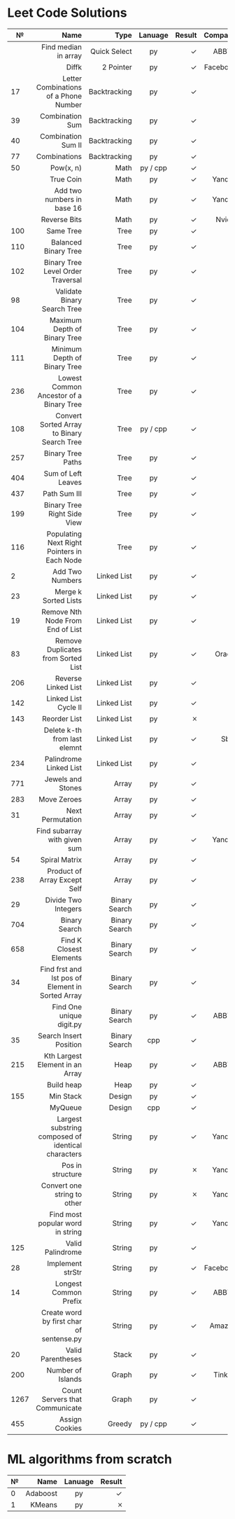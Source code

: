 # Leet Code Solutions #
|  №  | Name                                               | Type          |Lanuage         | Result | Company  |
|-----| --------------------------------------------------:|--------------:|:--------------:| ------:|---------:|
|     | Find median in array                               | Quick Select  | py             | ✓      | ABBYY    |
|     | Diffk                                              | 2 Pointer     | py             | ✓      | Facebook |
| 17  | Letter Combinations of a Phone Number              | Backtracking  | py             | ✓      |          |
| 39  | Combination Sum                                    | Backtracking  | py             | ✓      |          |
| 40  | Combination Sum II                                 | Backtracking  | py             | ✓      |          |
| 77  | Combinations                                       | Backtracking  | py             | ✓      |          |
| 50  | Pow(x, n)                                          | Math          | py / cpp       | ✓      |          |
|     | True Coin                                          | Math          | py             | ✓      | Yandex   |
|     | Add two numbers in base 16                         | Math          | py             | ✓      | Yandex   |
|     | Reverse Bits                                       | Math          | py             | ✓      | Nvidia   |
| 100 | Same Tree                                          | Tree          | py             | ✓      |          |
| 110 | Balanced Binary Tree                               | Tree          | py             | ✓      |          |
| 102 | Binary Tree Level Order Traversal                  | Tree          | py             | ✓      |          |
| 98  | Validate Binary Search Tree                        | Tree          | py             | ✓      |          |
| 104 | Maximum Depth of Binary Tree                       | Tree          | py             | ✓      |          |
| 111 | Minimum Depth of Binary Tree                       | Tree          | py             | ✓      |          |
| 236 | Lowest Common Ancestor of a Binary Tree            | Tree          | py             | ✓      |          |
| 108 | Convert Sorted Array to Binary Search Tree         | Tree          | py / cpp       | ✓      |          |
| 257 | Binary Tree Paths                                  | Tree          | py             | ✓      |          |
| 404 | Sum of Left Leaves                                 | Tree          | py             | ✓      |          |
| 437 | Path Sum III                                       | Tree          | py             | ✓      |          |
| 199 | Binary Tree Right Side View                        | Tree          | py             | ✓      |          |
| 116 | Populating Next Right Pointers in Each Node        | Tree          | py             | ✓      |          | 
|  2  | Add Two Numbers                                    | Linked List   | py             | ✓      |          |
|  23 | Merge k Sorted Lists                               | Linked List   | py             | ✓      |          |
|  19 | Remove Nth Node From End of List                   | Linked List   | py             | ✓      |          |
|  83 | Remove Duplicates from Sorted List                 | Linked List   | py             | ✓      | Oracle   |
| 206 | Reverse Linked List                                | Linked List   | py             | ✓      |          |
| 142 | Linked List Cycle II                               | Linked List   | py             | ✓      |          |
| 143 | Reorder List                                       | Linked List   | py             | 🞪      |          |
|     | Delete k-th from last elemnt                       | Linked List   | py             | ✓      | Sber     |
| 234 | Palindrome Linked List                             | Linked List   | py             | ✓      |          |
| 771 | Jewels and Stones                                  | Array         | py             | ✓      |          |
| 283 | Move Zeroes                                        | Array         | py             | ✓      |          |
| 31  | Next Permutation                                   | Array         | py             | ✓      |          |
|     | Find subarray with given sum                       | Array         | py             | ✓      | Yandex   |
| 54  | Spiral Matrix                                      | Array         | py             | ✓      |          |
| 238 | Product of Array Except Self                       | Array         | py             | ✓      |          |
| 29  | Divide Two Integers                                | Binary Search | py             | ✓      |          |
| 704 | Binary Search                                      | Binary Search | py             | ✓      |          |
| 658  | Find K Closest Elements                           | Binary Search | py             | ✓      |          |
| 34  | Find frst and lst pos of Element in Sorted Array   | Binary Search | py             | ✓      |          |
|     | Find One unique digit.py                           | Binary Search | py             | ✓      |   ABBYY  |
| 35  | Search Insert Position                             | Binary Search | cpp            | ✓      |          |
| 215 | Kth Largest Element in an Array                    | Heap          | py             | ✓      |   ABBYY  |
|     | Build heap                                         | Heap          | py             | ✓      |          |
| 155 | Min Stack                                          | Design        | py             | ✓      |          |
|     | MyQueue                                            | Design        | cpp            | ✓      |          |
|     | Largest substring composed of identical characters | String        | py             | ✓      | Yandex   |
|     | Pos in structure                                   | String        | py             | 🞪      | Yandex   |
|     | Convert one string to other                        | String        | py             | 🞪      | Yandex   |
|     | Find most popular word in string                   | String        | py             | ✓      | Yandex   |
| 125 | Valid Palindrome                                   | String        | py             | ✓      |          |
| 28  | Implement strStr                                   | String        | py             | ✓      | Facebook |
| 14  | Longest Common Prefix                              | String        | py             | ✓      |   ABBYY  |
|     | Create word by first char of sentense.py           | String        | py             | ✓      |   Amazon |
| 20  | Valid Parentheses                                  | Stack         | py             |  ✓     |          |
| 200 | Number of Islands                                  | Graph         | py             |  ✓     | Tinkoff  |
| 1267| Count Servers that Communicate                     | Graph         | py             |  ✓     |          |
| 455 | Assign Cookies                                     | Greedy        | py / cpp       |  ✓     |          |

# ML algorithms from scratch #
|  №  | Name                                               |Lanuage         | Result |
|-----| --------------------------------------------------:|:--------------:| ------:|
|  0   | Adaboost                                          | py             | ✓      |
|  1   | KMeans                                            | py             | 🞪      |
